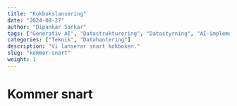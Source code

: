 ```yaml
---
title: "Kokbokslansering"
date: "2024-08-27"
author: "Dipankar Sarkar"
tags: ["Generativ AI", "Datastrukturering", "Datastyrning", "AI-implementering", "Datapipelines"]
categories: ["Teknik", "Datahantering"]
description: "Vi lanserar snart kokboken."
slug: "kommer-snart"
weight: 1
---
```


# Kommer snart
